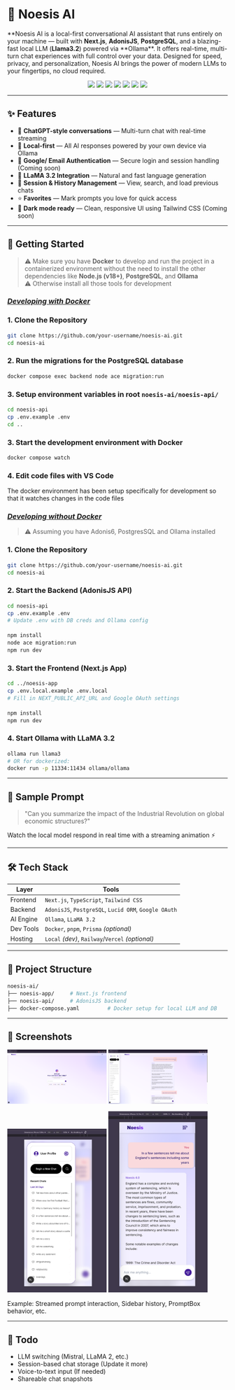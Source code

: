 # 🧠 Noesis AI

**Noesis AI is a local-first conversational AI assistant that runs entirely on your machine — built with **Next.js**, **AdonisJS**, **PostgreSQL**, and a blazing-fast local LLM (**Llama3.2**) powered via **Ollama\*\*. It offers real-time, multi-turn chat experiences with full control over your data. Designed for speed, privacy, and personalization, Noesis AI brings the power of modern LLMs to your fingertips, no cloud required.

<div align="center">
  <img src="https://img.shields.io/badge/Frontend-Next.js-000?logo=nextdotjs&logoColor=white" />
  <img src="https://img.shields.io/badge/Backend-AdonisJS-5A45FF?logo=adonisjs&logoColor=white" />
  <img src="https://img.shields.io/badge/Database-PostgreSQL-336791?logo=postgresql&logoColor=white" />
  <img src="https://img.shields.io/badge/LLM-Ollama+LLaMA_3.2-ff007f" />
  <img src="https://img.shields.io/badge/Auth-Google-4285F4?logo=google&logoColor=white" />
  <img src="https://img.shields.io/badge/Language-TypeScript-blue?logo=typescript&logoColor=white" />
  <img src="https://img.shields.io/badge/Styling-TailwindCSS-38bdf8?logo=tailwindcss&logoColor=white" />
</div>

---

## ✨ Features

- 🧩 **ChatGPT-style conversations** — Multi-turn chat with real-time streaming
- 💾 **Local-first** — All AI responses powered by your own device via Ollama
- 🔐 **Google/ Email Authentication** — Secure login and session handling (Coming soon)
- 🧠 **LLaMA 3.2 Integration** — Natural and fast language generation
- 🧭 **Session & History Management** — View, search, and load previous chats
- ⭐ **Favorites** — Mark prompts you love for quick access
- 🌙 **Dark mode ready** — Clean, responsive UI using Tailwind CSS (Coming soon)

---

## 🚀 Getting Started

> ⚠️ Make sure you have **Docker** to develop and run the project in a containerized environment without the need to install the other dependencies like **Node.js (v18+)**, **PostgreSQL**, and **Ollama**\
> ⚠️ Otherwise install all those tools for development

### <ins>_Developing with Docker_</ins>

### 1. Clone the Repository

```bash
git clone https://github.com/your-username/noesis-ai.git
cd noesis-ai
```

### 2. Run the migrations for the PostgreSQL database

```bash
docker compose exec backend node ace migration:run
```

### 3. Setup environment variables in root `noesis-ai/noesis-api/`

```bash
cd noesis-api
cp .env.example .env
cd ..
```

### 3. Start the development environment with Docker

```bash
docker compose watch
```

### 4. Edit code files with VS Code

The docker environment has been setup specifically for development so that it watches changes in the code files

### <ins>_Developing without Docker_</ins>

> ⚠️ Assuming you have Adonis6, PostgresSQL and Ollama installed

### 1. Clone the Repository

```bash
git clone https://github.com/your-username/noesis-ai.git
cd noesis-ai
```

### 2. Start the Backend (AdonisJS API)

```bash
cd noesis-api
cp .env.example .env
# Update .env with DB creds and Ollama config

npm install
node ace migration:run
npm run dev
```

### 3. Start the Frontend (Next.js App)

```bash
cd ../noesis-app
cp .env.local.example .env.local
# Fill in NEXT_PUBLIC_API_URL and Google OAuth settings

npm install
npm run dev
```

### 4. Start Ollama with LLaMA 3.2

```bash
ollama run llama3
# OR for dockerized:
docker run -p 11334:11434 ollama/ollama
```

---

## 🧪 Sample Prompt

> "Can you summarize the impact of the Industrial Revolution on global economic structures?"

Watch the local model respond in real time with a streaming animation ⚡

---

## 🛠️ Tech Stack

| Layer     | Tools                                                 |
| --------- | ----------------------------------------------------- |
| Frontend  | `Next.js`, `TypeScript`, `Tailwind CSS`               |
| Backend   | `AdonisJS`, `PostgreSQL`, `Lucid ORM`, `Google OAuth` |
| AI Engine | `Ollama`, `LLaMA 3.2`                                 |
| Dev Tools | `Docker`, `pnpm`, `Prisma` _(optional)_               |
| Hosting   | `Local` _(dev)_, `Railway`/`Vercel` _(optional)_      |

---

## 📁 Project Structure

```bash
noesis-ai/
├── noesis-app/     # Next.js frontend
├── noesis-api/     # AdonisJS backend
├── docker-compose.yaml         # Docker setup for local LLM and DB
```

---

## 📸 Screenshots

<p float="left">
  <img src="previews/preview1.png" width="45%" alt="Landing page view showing an animation and a prompt searching box" />
  <img src="previews/preview2.png" width="45%" alt="View of the conversation between a user and the LLM" />
</p>

<p float="left">
  <img src="previews/preview3.png" width="45%" alt="Mobile view of the sidebar with full responsiveness" />
  <img src="previews/preview4.png" width="45%" alt="Mobile view of the chat with full responsiveness" />
</p>

Example: Streamed prompt interaction, Sidebar history, PromptBox behavior, etc.

---

## 🧩 Todo

- LLM switching (Mistral, LLaMA 2, etc.)
- Session-based chat storage (Update it more)
- Voice-to-text input (If needed)
- Shareable chat snapshots
